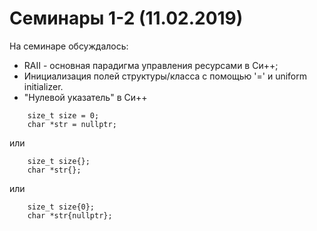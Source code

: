 # Семинары 1-2 (11.02.2019)

На семинаре обсуждалось:
* RAII - основная парадигма управления ресурсами в Си++;
* Инициализация полей структуры/класса с помощью '=' и uniform initializer.
* "Нулевой указатель" в Си++

```
    size_t size = 0;
    char *str = nullptr;
```

или

```
    size_t size{};
    char *str{};
```

или

```
    size_t size{0};
    char *str{nullptr};
```
